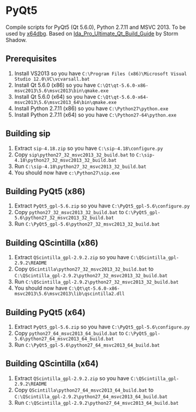 # PyQt5

Compile scripts for PyQt5 (Qt 5.6.0), Python 2.7.11 and MSVC 2013. To be used by [x64dbg](http://x64dbg.com). Based on [Ida_Pro_Ultimate_Qt_Build_Guide](https://github.com/techbliss/Ida_Pro_Ultimate_Qt_Build_Guide) by Storm Shadow.

## Prerequisites

1. Install VS2013 so you have `C:\Program Files (x86)\Microsoft Visual Studio 12.0\VC\vcvarsall.bat`
2. Install Qt 5.6.0 (x86) so you have `C:\Qt\qt-5.6.0-x86-msvc2013\5.6\msvc2013\bin\qmake.exe`
3. Install Qt 5.6.0 (x64) so you have `C:\Qt\qt-5.6.0-x64-msvc2013\5.6\msvc2013_64\bin\qmake.exe`
4. Install Python 2.7.11 (x86) so you have `C:\Python27\python.exe`
5. Install Python 2.7.11 (x64) so you have `C:\Python27-64\python.exe`

## Building sip

1. Extract `sip-4.18.zip` so you have `C:\sip-4.18\configure.py`
2. Copy `sip\python27_32_msvc2013_32_build.bat` to `C:\sip-4.18\python27_32_msvc2013_32_build.bat`
3. Run `C:\sip-4.18\python27_32_msvc2013_32_build.bat`
4. You should now have `c:\Python27\sip.exe`

## Building PyQt5 (x86)

1. Extract `PyQt5_gpl-5.6.zip` so you have `C:\PyQt5_gpl-5.6\configure.py`
2. Copy `python27_32_msvc2013_32_build.bat` to `C:\PyQt5_gpl-5.6\python27_32_msvc2013_32_build.bat`
3. Run `C:\PyQt5_gpl-5.6\python27_32_msvc2013_32_build.bat`

## Building QScintilla (x86)

1. Extract `QScintilla_gpl-2.9.2.zip` so you have `C:\QScintilla_gpl-2.9.2\README`
2. Copy `QScintilla\python27_32_msvc2013_32_build.bat` to `C:\QScintilla_gpl-2.9.2\python27_32_msvc2013_32_build.bat`
3. Run `C:\QScintilla_gpl-2.9.2\python27_32_msvc2013_32_build.bat`
4. You should now have `C:\Qt\qt-5.6.0-x86-msvc2013\5.6\msvc2013\lib\qscintilla2.dll`

## Building PyQt5 (x64)

1. Extract `PyQt5_gpl-5.6.zip` so you have `C:\PyQt5_gpl-5.6\configure.py`
2. Copy `python27_64_msvc2013_64_build.bat` to `C:\PyQt5_gpl-5.6\python27_64_msvc2013_64_build.bat`
3. Run `C:\PyQt5_gpl-5.6\python27_64_msvc2013_64_build.bat`

## Building QScintilla (x64)

1. Extract `QScintilla_gpl-2.9.2.zip` so you have `C:\QScintilla_gpl-2.9.2\README`
2. Copy `QScintilla\python27_64_msvc2013_64_build.bat` to `C:\QScintilla_gpl-2.9.2\python27_64_msvc2013_64_build.bat`
3. Run `C:\QScintilla_gpl-2.9.2\python27_64_msvc2013_64_build.bat`
